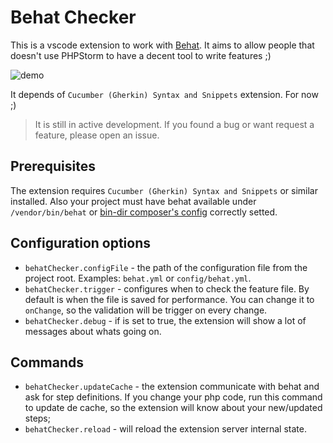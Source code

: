 # Behat Checker

This is a vscode extension to work with [Behat](http://behat.org). It aims to allow people that doesn't use PHPStorm to have a decent tool to write features ;)

![demo](https://github.com/beeblebrox3/vscode-behat-checker/raw/master/client/images/vscode-behat-checker.gif "Demonstration")

It depends of `Cucumber (Gherkin) Syntax and Snippets` extension. For now ;)

> It is still in active development. If you found a bug or want request a feature, please open an issue.

## Prerequisites
The extension requires `Cucumber (Gherkin) Syntax and Snippets` or similar installed.
Also your project must have behat available under `/vendor/bin/behat` or [bin-dir composer's config](https://getcomposer.org/doc/articles/vendor-binaries.md) correctly setted.

## Configuration options

- `behatChecker.configFile` - the path of the configuration file from the project root. Examples: `behat.yml` or `config/behat.yml`.
- `behatChecker.trigger` - configures when to check the feature file. By default is when the file is saved for performance. You can change it to `onChange`, so the validation will be trigger on every change.
- `behatChecker.debug` - if is set to true, the extension will show a lot of messages about whats going on.

## Commands
- `behatChecker.updateCache` - the extension communicate with behat and ask for step definitions. If you change your php code, run this command to update de cache, so the extension will know about your new/updated steps;
- `behatChecker.reload` - will reload the extension server internal state.

